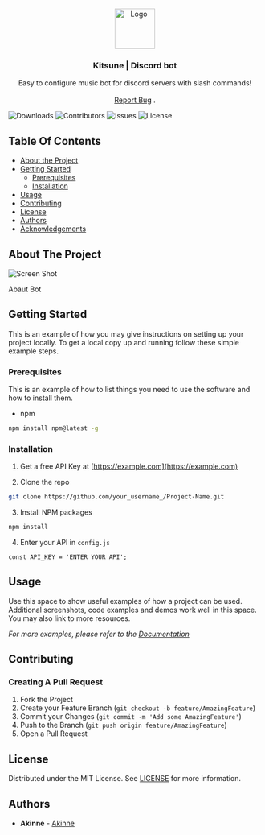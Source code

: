 <br/>
<p align="center">
  <a href="https://github.com/xAkinne/kitsune-bot">
    <img src="images/logo.png" alt="Logo" width="80" height="80">
  </a>

<h3 align="center">Kitsune | Discord bot</h3>

  <p align="center">
    Easy to configure music bot for discord servers with slash commands!
    <br/>
    <br/>
    <a href="https://github.com/xAkinne/kitsune-bot/issues">Report Bug</a>
    .
  </p>
</p>

![Downloads](https://img.shields.io/github/downloads/xAkinne/kitsune-bot/total) ![Contributors](https://img.shields.io/github/contributors/xAkinne/kitsune-bot?color=dark-green) ![Issues](https://img.shields.io/github/issues/xAkinne/kitsune-bot) ![License](https://img.shields.io/github/license/xAkinne/kitsune-bot)

## Table Of Contents

* [About the Project](#about-the-project)
* [Getting Started](#getting-started)
    * [Prerequisites](#prerequisites)
    * [Installation](#installation)
* [Usage](#usage)
* [Contributing](#contributing)
* [License](#license)
* [Authors](#authors)
* [Acknowledgements](#acknowledgements)

## About The Project

![Screen Shot](images/screenshot.png)

Abaut Bot

## Getting Started

This is an example of how you may give instructions on setting up your project locally.
To get a local copy up and running follow these simple example steps.

### Prerequisites

This is an example of how to list things you need to use the software and how to install them.

* npm

```sh
npm install npm@latest -g
```

### Installation

1. Get a free API Key at [https://example.com](https://example.com)

2. Clone the repo

```sh
git clone https://github.com/your_username_/Project-Name.git
```

3. Install NPM packages

```sh
npm install
```

4. Enter your API in `config.js`

```JS
const API_KEY = 'ENTER YOUR API';
```

## Usage

Use this space to show useful examples of how a project can be used. Additional screenshots, code examples and demos work well in this space. You may also link to more resources.

_For more examples, please refer to the [Documentation](https://example.com)_

## Contributing



### Creating A Pull Request

1. Fork the Project
2. Create your Feature Branch (`git checkout -b feature/AmazingFeature`)
3. Commit your Changes (`git commit -m 'Add some AmazingFeature'`)
4. Push to the Branch (`git push origin feature/AmazingFeature`)
5. Open a Pull Request

## License

Distributed under the MIT License. See [LICENSE](https://github.com/xAkinne/kitsune-bot/blob/main/LICENSE.md) for more information.

## Authors

* **Akinne**  - [Akinne](https://github.com/xAkinne/)

